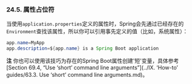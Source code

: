 ### 24.5. 属性占位符

当使用`application.properties`定义的属性时，Spring会先通过已经存在的`Environment`查找该属性，所以你可以引用事先定义的值（比如，系统属性）：
```java
app.name=MyApp
app.description=${app.name} is a Spring Boot application
```
**注** 你也可以使用该技巧为存在的Spring Boot属性创建'短'变量，具体参考[Section 69.4, “Use ‘short’ command line arguments”](../IX. ‘How-to’ guides/63.3. Use ‘short’ command line arguments.md)。
